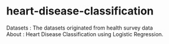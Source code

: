 # heart-disease-classification
Datasets : The datasets originated from health survey data  
About : Heart Disease Classification using Logistic Regression. 
